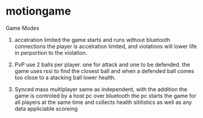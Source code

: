 # motiongame

Game Modes
  1. accelration limited
    the game starts and runs without bluetooth connections
    the player is accelration limited, and violations will lower life in perportion to the violation.
  
  3. PvP
    use 2 balls per player. one for attack and one to be defended. the game uses rssi to find the closest ball and when a defended ball comes too close to a atacking ball lower health.
        
  2. Synced mass multiplayer
    same as independent, with the addition the game is controled by a host pc over bluetooth
    the pc starts the game for all players at the same time and collects health sititistics as well as any data appliciable scoreing
